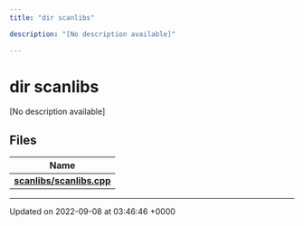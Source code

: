 ```yaml
---
title: "dir scanlibs"

description: "[No description available]"

---
```


# dir scanlibs

[No description available]

## Files

| Name           |
| -------------- |
| **[scanlibs/scanlibs.cpp](/documentation/code/files/scanlibs_8cpp/#file-scanlibs-scanlibs-cpp)**  |






-------------------------------

Updated on 2022-09-08 at 03:46:46 +0000
